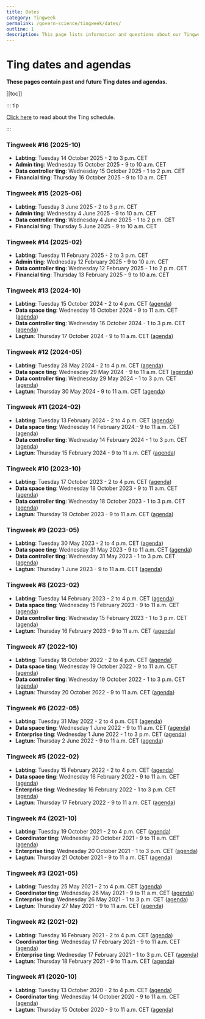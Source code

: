 ```yaml
---
title: Dates
category: Tingweek
permalink: /govern-science/tingweek/dates/
outline: 1
description: This page lists information and questions about our Tingweeks.
---
```



# Ting dates and agendas

**These pages contain past and future Ting dates and agendas.**



[[toc]]

::: tip 

[Click here](/govern-science/tingweek/#schedule) to read about the Ting schedule.

:::

### Tingweek #16 (2025-10)

- **Labting**: Tuesday 14 October 2025 - 2 to 3 p.m. CET
- **Admin ting**: Wednesday 15 October 2025 - 9 to 10 a.m. CET
- **Data controller ting**: Wednesday 15 October 2025 - 1 to 2 p.m. CET
- **Financial ting**: Thursday 16 October 2025 - 9 to 10 a.m. CET

### Tingweek #15 (2025-06)

- **Labting**: Tuesday 3 June 2025 - 2 to 3 p.m. CET
- **Admin ting**: Wednesday 4 June 2025 - 9 to 10 a.m. CET
- **Data controller ting**: Wednesday 4 June 2025 - 1 to 2 p.m. CET
- **Financial ting**: Thursday 5 June 2025 - 9 to 10 a.m. CET

### Tingweek #14 (2025-02)

- **Labting**: Tuesday 11 February 2025 - 2 to 3 p.m. CET
- **Admin ting**: Wednesday 12 February 2025 - 9 to 10 a.m. CET
- **Data controller ting**: Wednesday 12 February 2025 - 1 to 2 p.m. CET
- **Financial ting**: Thursday 13 February 2025 - 9 to 10 a.m. CET

### Tingweek #13 (2024-10)

- **Labting**: Tuesday 15 October 2024 - 2 to 4 p.m. CET ([agenda](https://assets.hdc.ntnu.no/assets/tingweek/hunt-cloud-tingweek13-labting-agenda.pdf))
- **Data space ting**: Wednesday 16 October 2024 - 9 to 11 a.m. CET ([agenda](https://assets.hdc.ntnu.no/assets/tingweek/hunt-cloud-tingweek13-dataspaceting-agenda.pdf))
- **Data controller ting**: Wednesday 16 October 2024 - 1 to 3 p.m. CET ([agenda](https://assets.hdc.ntnu.no/assets/tingweek/hunt-cloud-tingweek13-datacontrollerting-agenda.pdf))
- **Lagtun**: Thursday 17 October 2024 - 9 to 11 a.m. CET ([agenda](https://assets.hdc.ntnu.no/assets/tingweek/hunt-cloud-tingweek13-lagtun-agenda.pdf))

### Tingweek #12 (2024-05)

- **Labting**: Tuesday 28 May 2024 - 2 to 4 p.m. CET ([agenda](https://assets.hdc.ntnu.no/assets/tingweek/hunt-cloud-tingweek12-labting-agenda.pdf))
- **Data space ting**: Wednesday 29 May 2024 - 9 to 11 a.m. CET ([agenda](https://assets.hdc.ntnu.no/assets/tingweek/hunt-cloud-tingweek12-dataspaceting-agenda.pdf))
- **Data controller ting**: Wednesday 29 May 2024 - 1 to 3 p.m. CET ([agenda](https://assets.hdc.ntnu.no/assets/tingweek/hunt-cloud-tingweek12-datacontrollerting-agenda.pdf))
- **Lagtun**: Thursday 30 May 2024 - 9 to 11 a.m. CET ([agenda](https://assets.hdc.ntnu.no/assets/tingweek/hunt-cloud-tingweek12-lagtun-agenda.pdf))

### Tingweek #11 (2024-02)

- **Labting**: Tuesday 13 February 2024 - 2 to 4 p.m. CET ([agenda](https://assets.hdc.ntnu.no/assets/tingweek/hunt-cloud-tingweek11-labting-agenda.pdf))
- **Data space ting**: Wednesday 14 February 2024 - 9 to 11 a.m. CET ([agenda](https://assets.hdc.ntnu.no/assets/tingweek/hunt-cloud-tingweek11-dataspaceting-agenda.pdf))
- **Data controller ting**: Wednesday 14 February 2024 - 1 to 3 p.m. CET ([agenda](https://assets.hdc.ntnu.no/assets/tingweek/hunt-cloud-tingweek11-datacontrollerting-agenda.pdf))
- **Lagtun**: Thursday 15 February 2024 - 9 to 11 a.m. CET ([agenda](https://assets.hdc.ntnu.no/assets/tingweek/hunt-cloud-tingweek11-lagtun-agenda.pdf))

### Tingweek #10 (2023-10)

- **Labting**: Tuesday 17 October 2023 - 2 to 4 p.m. CET ([agenda](https://assets.hdc.ntnu.no/assets/tingweek/hunt-cloud-tingweek10-labting-agenda.pdf))
- **Data space ting**: Wednesday 18 October 2023 - 9 to 11 a.m. CET ([agenda](https://assets.hdc.ntnu.no/assets/tingweek/hunt-cloud-tingweek10-dataspaceting-agenda.pdf))
- **Data controller ting**: Wednesday 18 October 2023 - 1 to 3 p.m. CET ([agenda](https://assets.hdc.ntnu.no/assets/tingweek/hunt-cloud-tingweek10-datacontrollerting-agenda.pdf))
- **Lagtun**: Thursday 19 October 2023 - 9 to 11 a.m. CET ([agenda](https://assets.hdc.ntnu.no/assets/tingweek/hunt-cloud-tingweek10-lagtun-agenda.pdf))

### Tingweek #9 (2023-05)

- **Labting**: Tuesday 30 May 2023 - 2 to 4 p.m. CET ([agenda](https://assets.hdc.ntnu.no/assets/tingweek/hunt-cloud-tingweek9-labting-agenda.pdf))
- **Data space ting**: Wednesday 31 May 2023 - 9 to 11 a.m. CET ([agenda](https://assets.hdc.ntnu.no/assets/tingweek/hunt-cloud-tingweek9-dataspaceting-agenda.pdf))
- **Data controller ting**: Wednesday 31 May 2023 - 1 to 3 p.m. CET ([agenda](https://assets.hdc.ntnu.no/assets/tingweek/hunt-cloud-tingweek9-datacontrollerting-agenda.pdf))
- **Lagtun**: Thursday 1 June 2023 - 9 to 11 a.m. CET ([agenda](https://assets.hdc.ntnu.no/assets/tingweek/hunt-cloud-tingweek9-lagtun-agenda.pdf))

### Tingweek #8 (2023-02)

- **Labting**: Tuesday 14 February 2023 - 2 to 4 p.m. CET ([agenda](https://assets.hdc.ntnu.no/assets/tingweek/hunt-cloud-tingweek8-labting-agenda.pdf))
- **Data space ting**: Wednesday 15 February 2023 - 9 to 11 a.m. CET ([agenda](https://assets.hdc.ntnu.no/assets/tingweek/hunt-cloud-tingweek8-dataspaceting-agenda.pdf))
- **Data controller ting**: Wednesday 15 February 2023 - 1 to 3 p.m. CET ([agenda](https://assets.hdc.ntnu.no/assets/tingweek/hunt-cloud-tingweek8-datacontrollerting-agenda.pdf))
- **Lagtun**: Thursday 16 February 2023 - 9 to 11 a.m. CET ([agenda](https://assets.hdc.ntnu.no/assets/tingweek/hunt-cloud-tingweek8-lagtun-agenda.pdf))

### Tingweek #7 (2022-10)

- **Labting**: Tuesday 18 October 2022 - 2 to 4 p.m. CET ([agenda](https://assets.hdc.ntnu.no/assets/tingweek/hunt-cloud-tingweek7-labting-agenda.pdf))
- **Data space ting**: Wednesday 19 October 2022 - 9 to 11 a.m. CET ([agenda](https://assets.hdc.ntnu.no/assets/tingweek/hunt-cloud-tingweek7-dataspaceting-agenda.pdf))
- **Data controller ting**: Wednesday 19 October 2022 - 1 to 3 p.m. CET ([agenda](https://assets.hdc.ntnu.no/assets/tingweek/hunt-cloud-tingweek7-datacontrollerting-agenda.pdf))
- **Lagtun**: Thursday 20 October 2022 - 9 to 11 a.m. CET ([agenda](https://assets.hdc.ntnu.no/assets/tingweek/hunt-cloud-tingweek7-lagtun-agenda.pdf))

### Tingweek #6 (2022-05)

- **Labting**: Tuesday 31 May 2022 - 2 to 4 p.m. CET ([agenda](https://assets.hdc.ntnu.no/assets/tingweek/hunt-cloud-tingweek6-labting-agenda.pdf))
- **Data space ting**: Wednesday 1 June 2022 - 9 to 11 a.m. CET ([agenda](https://assets.hdc.ntnu.no/assets/tingweek/hunt-cloud-tingweek6-dataspaceting-agenda.pdf))
- **Enterprise ting**: Wednesday 1 June 2022 - 1 to 3 p.m. CET ([agenda](https://assets.hdc.ntnu.no/assets/tingweek/hunt-cloud-tingweek6-enterpriseting-agenda.pdf))
- **Lagtun**: Thursday 2 June 2022 - 9 to 11 a.m. CET ([agenda](https://assets.hdc.ntnu.no/assets/tingweek/hunt-cloud-tingweek6-lagtun-agenda.pdf))


### Tingweek #5 (2022-02)

- **Labting**: Tuesday 15 February 2022 - 2 to 4 p.m. CET ([agenda](https://assets.hdc.ntnu.no/assets/tingweek/hunt-cloud-tingweek5-labting-agenda.pdf))
- **Data space ting**: Wednesday 16 February 2022 - 9 to 11 a.m. CET ([agenda](https://assets.hdc.ntnu.no/assets/tingweek/hunt-cloud-tingweek5-dataspaceting-agenda.pdf))
- **Enterprise ting**: Wednesday 16 February 2022 - 1 to 3 p.m. CET ([agenda](https://assets.hdc.ntnu.no/assets/tingweek/hunt-cloud-tingweek5-enterpriseting-agenda.pdf))
- **Lagtun**: Thursday 17 February 2022 - 9 to 11 a.m. CET ([agenda](https://assets.hdc.ntnu.no/assets/tingweek/hunt-cloud-tingweek5-lagtun-agenda.pdf))

### Tingweek #4 (2021-10)

- **Labting**: Tuesday 19 October 2021 -  2 to 4 p.m. CET ([agenda](https://assets.hdc.ntnu.no/assets/tingweek/hunt-cloud-tingweek4-labting-agenda.pdf))
- **Coordinator ting**: Wednesday 20 October 2021 - 9 to 11 a.m. CET ([agenda](https://assets.hdc.ntnu.no/assets/tingweek/hunt-cloud-tingweek4-coordinatorting-agenda.pdf))
- **Enterprise ting**: Wednesday 20 October 2021 - 1 to 3 p.m. CET ([agenda](https://assets.hdc.ntnu.no/assets/tingweek/hunt-cloud-tingweek4-enterpriseting-agenda.pdf))
- **Lagtun**: Thursday 21 October 2021 - 9 to 11 a.m. CET ([agenda](https://assets.hdc.ntnu.no/assets/tingweek/hunt-cloud-tingweek4-lagtun-agenda.pdf))

### Tingweek #3 (2021-05)

- **Labting**: Tuesday 25 May 2021 -  2 to 4 p.m. CET  ([agenda](https://assets.hdc.ntnu.no/assets/tingweek/hunt-cloud-tingweek3-labting-agenda.pdf))
- **Coordinator ting**: Wednesday 26 May 2021 - 9 to 11 a.m. CET ([agenda](https://assets.hdc.ntnu.no/assets/tingweek/hunt-cloud-tingweek3-coordinatorting-agenda.pdf))
- **Enterprise ting**: Wednesday 26 May 2021 - 1 to 3 p.m. CET ([agenda](https://assets.hdc.ntnu.no/assets/tingweek/hunt-cloud-tingweek3-enterpriseting-agenda.pdf))
- **Lagtun**: Thursday 27 May 2021 - 9 to 11 a.m. CET ([agenda](https://assets.hdc.ntnu.no/assets/tingweek/hunt-cloud-tingweek3-lagtun-agenda.pdf))

### Tingweek #2 (2021-02)

- **Labting**: Tuesday 16 February 2021 -  2 to 4 p.m. CET ([agenda](https://assets.hdc.ntnu.no/assets/tingweek/hunt-cloud-tingweek2-labting-agenda.pdf))
- **Coordinator ting**: Wednesday 17 February 2021 - 9 to 11 a.m. CET ([agenda](https://assets.hdc.ntnu.no/assets/tingweek/hunt-cloud-tingweek2-coordinatorting-agenda.pdf))
- **Enterprise ting**: Wednesday 17 February 2021 - 1 to 3 p.m. CET ([agenda](https://assets.hdc.ntnu.no/assets/tingweek/hunt-cloud-tingweek2-enterpriseting-agenda.pdf))
- **Lagtun**: Thursday 18 February 2021 - 9 to 11 a.m. CET ([agenda](https://assets.hdc.ntnu.no/assets/tingweek/hunt-cloud-tingweek2-lagtun-agenda.pdf))

### Tingweek #1 (2020-10)

- **Labting**: Tuesday 13 October 2020 - 2 to 4 p.m. CET ([agenda](https://assets.hdc.ntnu.no/assets/tingweek/hunt-cloud-tingweek1-labting-agenda.pdf))
- **Coordinator ting**: Wednesday 14 October 2020 - 9 to 11 a.m. CET ([agenda](https://assets.hdc.ntnu.no/assets/tingweek/hunt-cloud-tingweek1-coordinatorting-agenda.pdf))
- **Lagtun**: Thursday 15 October 2020 - 9 to 11 a.m. CET ([agenda](https://assets.hdc.ntnu.no/assets/tingweek/hunt-cloud-tingweek1-lagtun-agenda.pdf))


